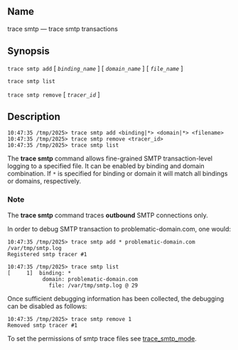 <a name="console_commands.trace_smtp"></a>
## Name

trace smtp — trace smtp transactions

## Synopsis

`trace smtp add` [ *`binding_name`* ] [ *`domain_name`* ] [ *`file_name`* ]

`trace smtp list`

`trace smtp remove` [ *`tracer_id`* ]

<a name="idp11626656"></a>
## Description

```
10:47:35 /tmp/2025> trace smtp add <binding|*> <domain|*> <filename>
10:47:35 /tmp/2025> trace smtp remove <tracer_id>
10:47:35 /tmp/2025> trace smtp list
```

The **trace smtp**      command allows fine-grained SMTP transaction-level logging to a specified file. It can be enabled by binding and domain combination. If `*` is specified for binding or domain it will match all bindings or domains, respectively.

### Note

The **trace smtp**      command traces **outbound** SMTP connections only.

In order to debug SMTP transaction to problematic-domain.com, one would:

```
10:47:35 /tmp/2025> trace smtp add * problematic-domain.com /var/tmp/smtp.log
Registered smtp tracer #1

10:47:35 /tmp/2025> trace smtp list
[     1]  binding: *
           domain: problematic-domain.com
             file: /var/tmp/smtp.log @ 29
```

Once sufficient debugging information has been collected, the debugging can be disabled as follows:

```
10:47:35 /tmp/2025> trace smtp remove 1
Removed smtp tracer #1
```

To set the permissions of smtp trace files see [trace_smtp_mode](conf.ref.trace_smtp_mode "trace_smtp_mode").
